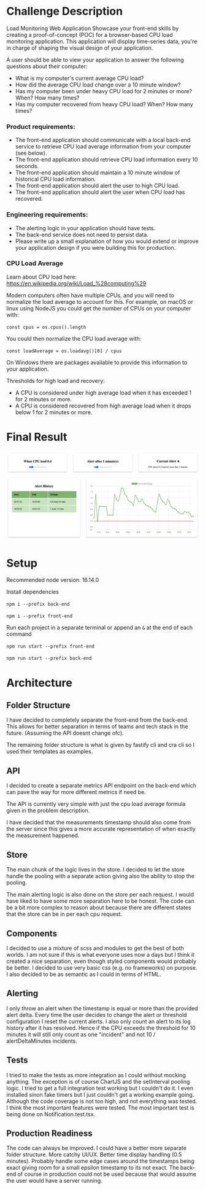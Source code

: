 # Challenge Description
Load Monitoring Web Application
Showcase your front-end skills by creating a proof-of-concept (POC) for a browser-based CPU load monitoring application. This application will display time-series data, you're in charge of shaping the visual design of your application.

A user should be able to view your application to answer the following questions about their computer:

- What is my computer's current average CPU load?
- How did the average CPU load change over a 10 minute window?
- Has my computer been under heavy CPU load for 2 minutes or more? When? How many times?
- Has my computer recovered from heavy CPU load? When? How many times?

### Product requirements:
- The front-end application should communicate with a local back-end service to retrieve CPU load average information from your computer (see below).
- The front-end application should retrieve CPU load information every 10 seconds.
- The front-end application should maintain a 10 minute window of historical CPU load information.
- The front-end application should alert the user to high CPU load.
- The front-end application should alert the user when CPU load has recovered.

### Engineering requirements:

- The alerting logic in your application should have tests.
- The back-end service does not need to persist data.
- Please write up a small explanation of how you would extend or improve your application design if you were building this for production.

### CPU Load Average

Learn about CPU load here: https://en.wikipedia.org/wiki/Load_%28computing%29

Modern computers often have multiple CPUs, and you will need to normalize the load average to account for this. For example, on macOS or linux using NodeJS you could get the number of CPUs on your computer with:

`const cpus = os.cpus().length`

You could then normalize the CPU load average with:

`const loadAverage = os.loadavg()[0] / cpus`

On Windows there are packages available to provide this information to your application.

Thresholds for high load and recovery:

- A CPU is considered under high average load when it has exceeded 1 for 2 minutes or more.
- A CPU is considered recovered from high average load when it drops below 1 for 2 minutes or more.

# Final Result
![Final Result](screenshot.png)

# Setup

Recommended node version: 16.14.0

Install dependencies

`npm i --prefix back-end`

`npm i --prefix front-end`

Run each project in a separate terminal or append an `&` at the end of each command

`npm run start --prefix front-end`

`npm run start --prefix back-end`

# Architecture
## Folder Structure

I have decided to completely separate the front-end from the back-end.
This allows for better separation in terms of teams and tech stack in the future. (Assuming the API doesnt change ofc).

The remaining folder structure is what is given by fastify cli and cra cli so I used their templates as examples.

## API

I decided to create a separate metrics API endpoint on the back-end which can
pave the way for more different metrics if need be.

The API is currently very simple with just the cpu load average formula given
in the problem description.

I have decided that the measurements timestamp should also come from the server
since this gives a more accurate representation of when exactly the measurement
happened.

## Store

The main chunk of the logic lives in the store.
I decided to let the store handle the pooling with a separate action
giving also the ability to stop the pooling.

The main alerting logic is also done on the store per each request.
I would have liked to have some more separation here to be honest.
The code can be a bit more complex to reason about because there are different states that the store can be in per each cpu request.

## Components

I decided to use a mixture of scss and modules to get the best of both worlds.
I am not sure if this is what everyone uses now a days but I think it created a nice separation, even though styled components would probably be better.
I decided to use very basic css (e.g. no frameworks) on purpose. I also decided to be as semantic as I could in terms of HTML.


## Alerting

I only throw an alert when the timestamp is equal or more than the provided alert delta.
Every time the user decides to change the alert or threshold configuration I reset the current alerts.
I also only count an alert to its log history after it has resolved.
Hence if the CPU exceeds the threshold for 10 minutes it will still only count as one "incident" and not 10 / alertDeltaMinutes incidents.


## Tests

I tried to make the tests as more integration as I could without mocking anything.
The exception is of course ChartJS and the setInterval pooling logic.
I tried to get a full integration test working but I couldn't do it.
I even installed sinon fake timers but I just couldn't get a working example going.
Although the code coverage is not too high, and not everything was tested.
I think the most important features were tested.
The most important test is being done on Notification.test.tsx.

## Production Readiness

The code can always be improved.
I could have a better more separate folder structure. More catchy UI/UX. Better time display handling (0.5 minutes).
Probably handle some edge cases around the timestamps being exact giving room for a small epsilon timestamp to its not exact.
The back-end of course in production could not be used because that would assume the user would have a server running.

